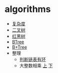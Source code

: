# algorithms
+ [复杂度](complexity/complexity.md) 
+ [二叉树](https://www.jianshu.com/p/e1c9e27ceb2b) 
+ [红黑树](red-black-tree/red-black-tree.md)
+ [BTree](BTree/BTree.md)
+ [B+Tree](B+Tree/B+Tree.md) 
+ 整理
  + [判断链表有环](./arrange/判断链表有环.md)
  + 大整数相乘 [上](https://mp.weixin.qq.com/s/GA02XbRvMq0l6MZYeH-W3w) [下](https://mp.weixin.qq.com/s/lhCm_oq3QFx_yoFSNLaXng)

